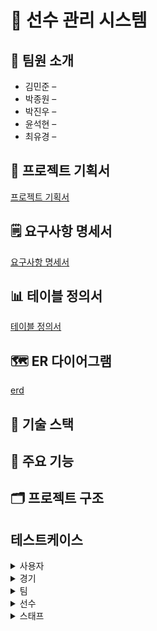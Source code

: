 # 🎯 선수 관리 시스템

## 👥 팀원 소개
- 김민준 – 
- 박종원 – 
- 박진우 – 
- 윤석현 – 
- 최유경 – 

## 📝 프로젝트 기획서
[프로젝트 기획서](docs/PlayerManagement_ProjectProposal.md)

## 🗒️ 요구사항 명세서
[요구사항 명세서](https://docs.google.com/spreadsheets/d/1qhkPlvUMm9yCUx77oIeDukqOrJNGM85g3CbTBZ34niw/edit?usp=sharing)

## 📊 테이블 정의서
[테이블 정의서](https://docs.google.com/spreadsheets/d/1Q1egMS5cPVRtyZelnnXaTjeVe6Mj0uGjum8gsACMbF0/edit?usp=sharing)

## 🗺️ ER 다이어그램
[erd](https://www.erdcloud.com/d/ioEKRYGXJoH7n92cP)

## 🔧 기술 스택

## 🌟 주요 기능

## 🗂️ 프로젝트 구조

## 테스트케이스
<details>
  <summary>사용자</summary>
  <details>
    <summary>회원관리</summary>
    <details>
      <summary>회원 가입</summary>
    </details>
    <details>
      <summary>회원 정보 조회</summary>
      권한 조회
    </details>
    <details>
      <summary>회원 정보 수정</summary>
    </details>
    <details>
      <summary>회원 탈퇴</summary>
    </details>
  </details>
  <details>
    <summary>로그인</summary>
    아이디 정보 조회
  </details>
  <details>
    <summary>아이디 찾기</summary>
  </details>
  <details>
    <summary>비밀번호 찾기</summary>
  </details>
</details>
<details>
  <summary>경기</summary>
    <details>
      <summary>경기 등록</summary>
    </details>
    <details>
      <summary>경기 수정</summary>
    </details>
    <details>
      <summary>경기 삭제</summary>
    </details>
    <details>
      <summary>경기 리스트 조회</summary>
    </details>
    <details>
      <summary>경기 상세 조회</summary>
      경기 상세 조회
      각 지표별 선수 조회
    </details>
</details>
<details>
  <summary>팀</summary>
  <details>
    <summary>팀 정보 등록</summary>
  </details>
  <details>
    <summary>팀 정보 수정</summary>
  </details>
  <details>
    <summary>팀 정보 삭제</summary>
  </details>
  <details>
    <summary>팀 리스트 조회</summary>
  </details>
  <details>
    <summary>팀 정보 조회</summary>
      팀 소속 선수 조회
    <details>
    <summary>팀 성적 조회</summary>
      승률 조회
      승/패 조
      시즌별 성적 조회
  </details>
  </details>
</details>
<details>
  <summary>선수</summary>
  <details>
    <summary>선수 정보 등록</summary>
  </details>
  <details>
    <summary>선수 정보 수정</summary>
  </details>
  <details>
    <summary>선수 정보 삭제</summary>
  </details>
  <details>
    <summary>선수 정보 조회</summary>
  </details>
  <details>
    <summary>선수 기록</summary>
  </details>
  <details>
    <summary>선수 계약</summary>
  </details>
  <details>
    <summary>선수 훈련</summary>
  </details>
</details>
<details>
    <summary>스태프</summary>
  <details>
    <summary>스태프 정보 등록</summary>
  </details>
  <details>
    <summary>스태프 정보 수정</summary>
  </details>
  <details>
    <summary>스태프 정보 삭제</summary>
  </details>
  <details>
    <summary>스태프 정보 조회</summary>
    역할 조회
    은퇴 스태프 조회
    스태프 경력 조회
  </details>
</details>
